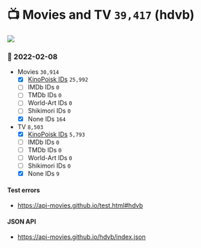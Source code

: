 # :tv: Movies and TV `39,417` (hdvb)

<a href="https://API-Movies.github.io"><img src="https://API-Movies.github.io/banner.png?cache"></a>

### :date: 2022-02-08
- Movies `30,914`
  - [x] <a href="https://API-Movies.github.io/hdvb/movie_kinopoisk_ids.json">KinoPoisk IDs</a> `25,992`
  - [ ] IMDb IDs `0`
  - [ ] TMDb IDs `0`
  - [ ] World-Art IDs `0`
  - [ ] Shikimori IDs `0`
  - [x] None IDs `164`
- TV `8,503`
  - [x] <a href="https://API-Movies.github.io/hdvb/tv_kinopoisk_ids.json">KinoPoisk IDs</a> `5,793`
  - [ ] IMDb IDs `0`
  - [ ] TMDb IDs `0`
  - [ ] World-Art IDs `0`
  - [ ] Shikimori IDs `0`
  - [x] None IDs `9`
#### Test errors
- <a href='https://api-movies.github.io/test.html#hdvb'>https://api-movies.github.io/test.html#hdvb</a>
#### JSON API
- <a href='https://api-movies.github.io/hdvb/index.json'>https://api-movies.github.io/hdvb/index.json</a>
